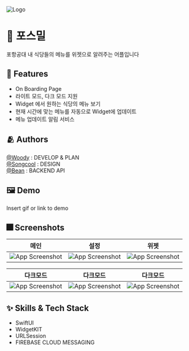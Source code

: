 
![Logo](https://user-images.githubusercontent.com/85481204/167056311-94b53ae3-230f-42b9-ae7a-78758b26ea09.png)



# :iphone: 포스밀 

포항공대 내 식당들의 메뉴를 위젯으로 알려주는 어플입니다


## :pushpin: Features

- On Boarding Page 
- 라이트 모드, 다크 모드 지원
- Widget 에서 원하는 식당의 메뉴 보기
- 현재 시간에 맞는 메뉴를 자동으로 Widget에 업데이트
- 메뉴 업데이트 알림 서비스


## :people_hugging: Authors

[@Woody](https://github.com/insub4067) : DEVELOP & PLAN  
[@Songcool](https://github.com/song-cool) : DESIGN  
[@Bean](https://github.com/Park-Wonbin) : BACKEND API  


## :framed_picture: Demo

Insert gif or link to demo


## :fireworks: Screenshots

|메인|설정|위젯
|---|---|---|
|![App Screenshot](https://velog.velcdn.com/images/kim4067/post/41edeb1a-def5-487b-a0f8-c685024a1a93/image.jpeg)|![App Screenshot](https://velog.velcdn.com/images/kim4067/post/32dfb8c6-2f3e-4696-97ac-2cbd1fe6910f/image.jpeg)|![App Screenshot](https://velog.velcdn.com/images/kim4067/post/863c18ef-0954-431c-a812-c0623cb56f59/image.jpeg)|

|다크모드|다크모드|다크모드
|---|---|---|
|![App Screenshot](https://user-images.githubusercontent.com/85481204/167279363-be252e35-1bf8-495d-a43e-f4d9c0c391a7.png)|![App Screenshot](https://user-images.githubusercontent.com/85481204/167279358-0fe5c914-69b4-4ae1-a695-d354683aea4d.png)|![App Screenshot](https://user-images.githubusercontent.com/85481204/167279367-aa924eb4-d5e0-47e5-80c9-40872bf481f2.png)|


## :sparkles: Skills & Tech Stack
- SwiftUI
- WidgetKIT
- URLSession
- FIREBASE CLOUD MESSAGING
